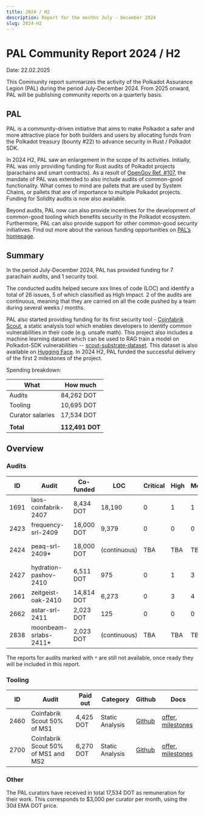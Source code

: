 ```yaml
---
title: 2024 / H2
description: Report for the months July - December 2024
slug: 2024-H2
---
```


# PAL Community Report 2024 / H2
Date: 22.02.2025

This Community report summarizes the activity of the Polkadot Assurance Legion (PAL) during the period July-December 2024. From 2025 onward, PAL will be publishing community reports on a quarterly basis.

## PAL

PAL is a community-driven initiative that aims to make Polkadot a safer and more attractive place for both builders and users by allocating funds from the Polkadot treasury (bounty #22) to advance security in Rust / Polkadot SDK.

In 2024 H2, PAL saw an enlargement in the scope of its activities. Initially, PAL was only providing funding for Rust audits of Polkadot projects (parachains and smart contracts). As a result of [OpenGov Ref. #107](https://polkadot.polkassembly.io/referenda/1074), the mandate of PAL was extended to also include audits of common-good functionality. What comes to mind are pallets that are used by System Chains, or pallets that are of importance to multiple Polkadot projects. Funding for Solidity audits is now also available.

Beyond audits, PAL now can also provide incentives for the development of common-good tooling which benefits security in the Polkadot ecosystem. Furthermore, PAL can also provide support for other common-good security initiatives. Find out more about the various funding opportunities on [PAL’s homepage](https://dotpal.io).

## Summary
In the period July-December 2024, PAL has provided funding for 7 parachain audits, and 1 security tool.

The conducted audits helped secure xxx lines of code (LOC) and identify a total of 26 issues, 5 of which classified as High Impact. 2 of the audits are continuous, meaning that they are carried on all the code pushed by a team during several weeks / months.

PAL also started providing funding for its first security tool - [Coinfabrik Scout](https://github.com/CoinFabrik/scout-audit/), a static analysis tool which enables developers to identify common vulnerabilities in their code (e.g. unsafe math). This project also includes a machine learning dataset which can be used to RAG train a model on Polkadot-SDK vulnerabilities -- [scout-substrate-dataset](https://github.com/CoinFabrik/scout-substrate-dataset). This dataset is also available on [Hugging Face](https://huggingface.co/datasets/CoinFabrik/scout-substrate). In 2024 H2, PAL funded the successful delivery of the first 2 milestones of the project.

Spending breakdown:

| What             | How much        |
|------------------|-----------------|
| Audits           | 84,262 DOT      |
| Tooling          | 10,695 DOT      |
| Curator salaries | 17,534 DOT      |
|                  |                 |
| **Total**        | **112,491 DOT** |

## Overview
### Audits
| ID   | Audit                 | Co-funded  | LOC          | Critical | High | Med | Low | Report                                        |
|------|-----------------------|------------|--------------|----------|-----|----|----|-----------------------------------------------|
| 1691 | laos-coinfabrik-2407  | 8,434 DOT  | 18,190       | 0        | 1   | 1  | 2  | [report](/audit_reports/24h2/laos-coinfabrik-2407.pdf) |
| 2423 | frequency-srl-2409    | 18,000 DOT | 9,379        | 0        | 0   | 0  | 2  | [report](/audit_reports/24h2/frequency-srl-2409.pdf) |
| 2424 | peaq-srl-2409*        | 18,000 DOT | (continuous) | TBA      | TBA | TBA | TBA | report coming soon                            |
| 2427 | hydration-pashov-2410 | 6,511 DOT  | 975          | 0        | 1   | 3  | 5  | [report](/audit_reports/24h2/hydration-pashov-2410.pdf) |
| 2661 | zeitgeist-oak-2410    | 14,814 DOT | 6,273        | 0        | 3   | 4  | 4  | [report](/audit_reports/24h2/zeitgeist-oak-2410.pdf) |
| 2662 | astar-srl-2411        | 2,023 DOT  | 125          | 0        | 0   | 0  | 0  | [report](/audit_reports/24h2/astar-srl-2411.pdf) |
| 2838 | moonbeam-srlabs-2411* | 2,023 DOT  | (continuous) | TBA      | TBA    | TBA   | TBA   | report coming soon                            |  
  
  
The reports for audits marked with `*` are still not available, once ready they will be included in this report.

### Tooling
| ID   | Audit                               | Paid out  | Category              | Github                                               | Docs                                                                                                         |
|------|-------------------------------------|-----------|-----------------------|------------------------------------------------------|--------------------------------------------------------------------------------------------------------------|
| 2460 | Coinfabrik Scout 50% of MS1         | 4,425 DOT | Static Analysis       | [Github](https://github.com/CoinFabrik/scout-audit/) | [offer](/tooling/24-coinfabrik-scout-offer.pdf), [milestones](/tooling/24-coinfabric-scout-milestones.xlsx)  |
| 2700 | Coinfabrik Scout 50% of MS1 and MS2 | 6,270 DOT | Static Analysis       | [Github](https://github.com/CoinFabrik/scout-audit/)                                                     |  [offer](/tooling/24-coinfabrik-scout-offer.pdf), [milestones](/tooling/24-coinfabric-scout-milestones.xlsx) |

### Other
The PAL curators have received in total 17,534 DOT as remuneration for their work. This corresponds to $3,000 per curator per month, using the 30d EMA DOT price.
